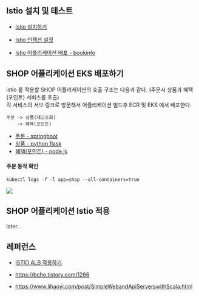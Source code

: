 ## Istio 설치 및 테스트 ##

 * [Istio 설치하기](https://github.com/gnosia93/eks-on-aws/blob/main/tutorial/k8s-istio-provision.md)

 * [Istio 인젝션 설정](https://github.com/gnosia93/eks-on-aws/blob/main/tutorial/k8s-istio-injection.md)

 * [Istio 어플리케이션 배포 - bookinfo](https://github.com/gnosia93/eks-on-aws/blob/main/tutorial/k8s-istio-bookinfo.md)


## SHOP 어플리케이션 EKS 배포하기 ##

istio 를 적용할 SHOP 어플리케이션의 호출 구조는 다음과 같다. (주문시 상품과 혜택(포인트) 서비스를 호출)   
각 서비스의 서브 링크로 방문해서 어플리케이션 빌드후 ECR 및 EKS 에서 배포한다. 

```
주문 -> 상품(재고조회) 
    -> 혜택(포인트)
```
  
  * [주문 - springboot](https://github.com/gnosia93/eks-on-aws/blob/main/tutorial/istio-service-order.md)
  * [상품 - python flask](https://github.com/gnosia93/eks-on-aws/blob/main/tutorial/istio-flask-prod.md
)
  * [혜택(포인트) - node.js](https://github.com/gnosia93/eks-on-aws/blob/main/tutorial/istio-nodejs-point.md)


#### 주문 동작 확인 ####
```
kubectl logs -f -l app=shop --all-containers=true
```

![](https://github.com/gnosia93/eks-on-aws/blob/main/images/istio-service-order-eks.png)


## SHOP 어플리케이션 Istio 적용 ##

later..


## 레퍼런스 ##

* [ISTIO ALB 적용하기](https://devocean.sk.com/experts/techBoardDetail.do?ID=163656&boardType=experts&page=&searchData=&subIndex=&idList=)

* https://bcho.tistory.com/1266

* https://www.lihaoyi.com/post/SimpleWebandApiServerswithScala.html

